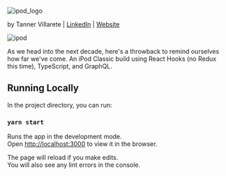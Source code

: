 ![ipod_logo](https://user-images.githubusercontent.com/21055469/71596001-b6782200-2af2-11ea-830e-b5a5f793cf15.png)

by Tanner Villarete | [LinkedIn](http://linkedin.com/in/tvillarete) | [Website](http://tannerv.com)

![ipod](https://user-images.githubusercontent.com/21055469/71572818-c877a780-2a95-11ea-9e4e-6b0476ff172b.gif)

As we head into the next decade, here's a throwback to remind ourselves how far we've come. An iPod Classic build using React Hooks (no Redux this time), TypeScript, and GraphQL.

## Running Locally

In the project directory, you can run:

### `yarn start`

Runs the app in the development mode.<br />
Open [http://localhost:3000](http://localhost:3000) to view it in the browser.

The page will reload if you make edits.<br />
You will also see any lint errors in the console.

